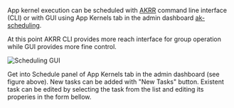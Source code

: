 App kernel execution can be scheduled with [AKRR](https://akrr.xdmod.org) command line interface (CLI)
or with GUI using App Kernels tab in the admin dashboard [ak-scheduling](ak-scheduling.md).

At this point AKRR CLI provides more reach interface for group operation while GUI provides more fine control.


![Scheduling GUI](assets/images/scheduling_gui_small.png)

Get into Schedule panel of App Kernels tab in the admin dashboard (see figure above).
New tasks can be added with "New Tasks" button.
Existent task can be edited by selecting the task from the list and
editing its properies in the form bellow.
